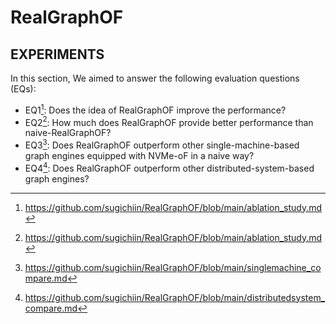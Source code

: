 # RealGraphOF
## EXPERIMENTS
  
In this section, We aimed to answer the following evaluation questions (EQs):  
 - EQ1[^eq1]: Does the idea of RealGraphOF improve the performance?  
 - EQ2[^eq1]: How much does RealGraphOF provide better performance than naive-RealGraphOF?  
 - EQ3[^eq3]: Does RealGraphOF outperform other single-machine-based graph engines equipped with NVMe-oF in a naive way?  
 - EQ4[^eq4]: Does RealGraphOF outperform other distributed-system-based graph engines?  

[^eq1]: https://github.com/sugichiin/RealGraphOF/blob/main/ablation_study.md 
[^eq3]: https://github.com/sugichiin/RealGraphOF/blob/main/singlemachine_compare.md 
[^eq4]: https://github.com/sugichiin/RealGraphOF/blob/main/distributedsystem_compare.md 
